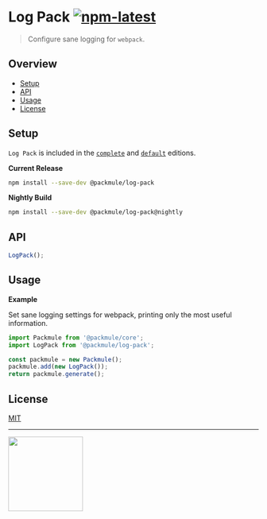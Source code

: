 # Log Pack [![npm-latest]][npm]

> Configure sane logging for `webpack`.

## Overview

-   [Setup](#setup)
-   [API](#api)
-   [Usage](#usage)
-   [License](#license)

## Setup

`Log Pack` is included in the [`complete`][edition-complete] and [`default`][edition-default] editions.

**Current Release**

```bash
npm install --save-dev @packmule/log-pack
```

**Nightly Build**

```bash
npm install --save-dev @packmule/log-pack@nightly
```

## API

```typescript
LogPack();
```

## Usage

**Example**

Set sane logging settings for webpack, printing only the most useful information.

```typescript
import Packmule from '@packmule/core';
import LogPack from '@packmule/log-pack';

const packmule = new Packmule();
packmule.add(new LogPack());
return packmule.generate();
```

## License

[MIT](https://choosealicense.com/licenses/mit/)

---

[<img src="https://www.pixelart.at/fileadmin/images/logo-new/logo.svg" width="150">](https://www.pixelart.at/)

[packmule-hints]: https://www.npmjs.com/package/@packmule/core#hints
[packmule-api]: https://www.npmjs.com/package/@packmule/core#api
[npm]: https://www.npmjs.com/package/@packmule/log-pack
[npm-latest]: https://img.shields.io/npm/v/@packmule/log-pack/latest?color=%230AC2FF&label=release&style=for-the-badge
[edition-default]: https://www.npmjs.com/package/@packmule/default
[edition-complete]: https://www.npmjs.com/package/@packmule/complete
